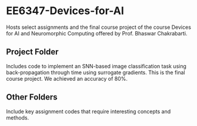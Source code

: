 # EE6347-Devices-for-AI
Hosts select assignments and the final course project of the course Devices for AI and Neuromorphic Computing offered by Prof. Bhaswar Chakrabarti.

## Project Folder
Includes code to implement an SNN-based image classification task using back-propagation through time using surrogate gradients. This is the final course project. We achieved an accuracy of 80%.

## Other Folders
Include key assignment codes that require interesting concepts and methods.

